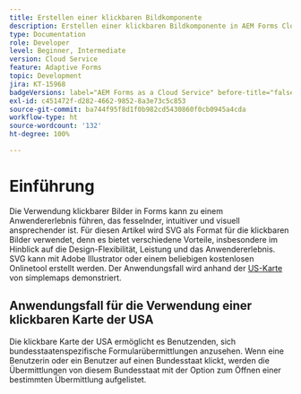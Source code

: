 ```yaml
---
title: Erstellen einer klickbaren Bildkomponente
description: Erstellen einer klickbaren Bildkomponente in AEM Forms Cloud Service
type: Documentation
role: Developer
level: Beginner, Intermediate
version: Cloud Service
feature: Adaptive Forms
topic: Development
jira: KT-15968
badgeVersions: label="AEM Forms as a Cloud Service" before-title="false"
exl-id: c451472f-d282-4662-9852-8a3e73c5c853
source-git-commit: ba744f95f8d1f0b982cd5430860f0cb0945a4cda
workflow-type: ht
source-wordcount: '132'
ht-degree: 100%

---
```


# Einführung

Die Verwendung klickbarer Bilder in Forms kann zu einem Anwendererlebnis führen, das fesselnder, intuitiver und visuell ansprechender ist. Für diesen Artikel wird SVG als Format für die klickbaren Bilder verwendet, denn es bietet verschiedene Vorteile, insbesondere im Hinblick auf die Design-Flexibilität, Leistung und das Anwendererlebnis.
SVG kann mit Adobe Illustrator oder einem beliebigen kostenlosen Onlinetool erstellt werden. Der Anwendungsfall wird anhand der [US-Karte](https://simplemaps.com/resources/svg-us) von simplemaps demonstriert.

## Anwendungsfall für die Verwendung einer klickbaren Karte der USA

Die klickbare Karte der USA ermöglicht es Benutzenden, sich bundesstaatenspezifische Formularübermittlungen anzusehen. Wenn eine Benutzerin oder ein Benutzer auf einen Bundesstaat klickt, werden die Übermittlungen von diesem Bundesstaat mit der Option zum Öffnen einer bestimmten Übermittlung aufgelistet.
